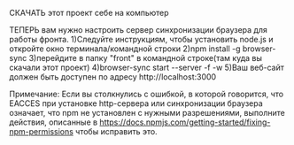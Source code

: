 СКАЧАТЬ этот проект себе на компьютер



ТЕПЕРЬ вам нужно настроить сервер синхронизации браузера для работы фронта.
1)Следуйте инструкциям, чтобы установить node.js и откройте окно терминала/командной строки 
2)npm install -g browser-sync
3)перейдите в папку "front" в командной строке(там куда вы скачали этот проект)
4)browser-sync start --server -f -w
5)Ваш веб-сайт должен быть доступен по адресу http://localhost:3000

Примечание: Если вы столкнулись с ошибкой, в которой говорится, что EACCES при установке http-сервера или синхронизации браузера означает, что npm не установлен с нужными разрешениями, выполните действия, описанные в https://docs.npmjs.com/getting-started/fixing-npm-permissions чтобы исправить это.
